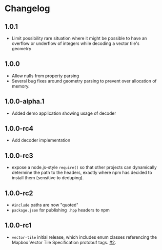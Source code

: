 # Changelog

## 1.0.1

- Limit possibility rare situation where it might be possible to have an overflow or underflow of integers while decoding a vector tile's geometry

## 1.0.0

- Allow nulls from property parsing
- Several bug fixes around geometry parsing to prevent over allocation of memory.

## 1.0.0-alpha.1

- Added demo application showing usage of decoder

## 1.0.0-rc4

- Add decoder implementation

## 1.0.0-rc3

- expose a node.js-style `require()` so that other projects can dynamically determine the path to the headers, exactly where npm has decided to install them (sensitive to deduping).

## 1.0.0-rc2

- `#include` paths are now "quoted"
- `package.json` for publishing `.hpp` headers to npm

## 1.0.0-rc1

- `vector-tile` initial release, which includes enum classes referencing the Mapbox Vector Tile Specification protobuf tags. [#2](https://github.com/mapbox/vector-tile/issues/2).
